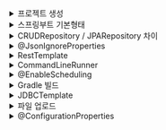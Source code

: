 


<details>
  <summary>프로젝트 생성</summary>

## 프로젝트 생성
https://start.spring.io/ `Generate` 버튼으로 zip 파일 받습니다.

</details>
<details>
  <summary>스프링부트 기본형태</summary>

## 기본 형태
```java
	@GetMapping("/hello")
	public String hello(@RequestParam(value = "name", defaultValue = "World") String name) {
		return String.format("Hello %s!", name);
	}
```
`http://localhost:8080/hello?name=merci` 으로 요청하면
`Hello merci!` 로 응답

<details>
  <summary>@SpringBootApplication</summary>

</details>


## @SpringBootApplication

```java
@Target(ElementType.TYPE)
@Retention(RetentionPolicy.RUNTIME)
@Documented
@Inherited
@SpringBootConfiguration
@EnableAutoConfiguration
@ComponentScan(excludeFilters = { @Filter(type = FilterType.CUSTOM, classes = TypeExcludeFilter.class),
		@Filter(type = FilterType.CUSTOM, classes = AutoConfigurationExcludeFilter.class) })
public @interface SpringBootApplication { // ...
```
`@SpringBootConfiguration`, `@EnableAutoConfiguration`, `@ComponentScan` 로 구성되어 있습니다.

- `@SpringBootConfiguration`<br>
  스프링의 기본 설정 클래스를 구성하고 `@configuration`으로 설정된 `bean` 등록<br>
  -> 스프링 MVC 및 IoC 컨테이너 등록
  <br>


- `@EnableAutoConfiguration`<br>
  자동 구성을 활성화 -> 클래스 패스(+`build.gradle`)에 기반하여 `bean` 등록<br> `spring.factories` 파일을 기반으로 스프링부트의 자동 구성 `bean` 등록<br>

  (`spring-context.xml`의 역할)


- `@ComponentScan`은 현재 패키지 및 하위 패키지를 스캔하여 컴포넌트를 찾아서 `bean` 등록

이러한 자동구성에서 제외시키고 싶을때는 아래의 방법을 이용합니다.
```java
@SpringBootApplication(exclude = { DataSourceAutoConfiguration.class })
```

</details>

<details>
  <summary>CRUDRepository / JPARepository 차이</summary>

### CRUDRepository / JPARepository 차이

`CRUDRepository`는 Spring Data JPA 의 상위 인터페이스

`JPARepository`는 위 인터페이스에 추가로 JPA메소드를 가지고 있습니다.

</details>

<details>
  <summary>@JsonIgnoreProperties</summary>

## @JsonIgnoreProperties

- `@JsonIgnoreProperties` 는 Jackson 라이브러리에서 제공하는 어노테이션으로 json에 있지만 java오브젝트에 매칭되는 변수명이 없을때 발생하는 에러를 무시해줍니다.<br>
  이러한 에러는 아래 설정을 통해서 발생시킬 수 있습니다.
```java
ObjectMapper mapper = new ObjectMapper();
mapper.configure(DeserializationFeature.FAIL_ON_UNKNOWN_PROPERTIES, false);
```
- `@JsonProperty` 는 Jackson 라이브러리에서 제공하는 어노테이션으로 json과 자바오브젝트의 변수 이름이 매칭되지 않을때 매칭시켜 줍니다.
```java
@Getter
@Setter
public class Person {
    @JsonProperty("full_name")
    private String name;
    private int age;
}
```


</details>

<details>
  <summary>RestTemplate</summary>

## RestTemplate

Rest서버에 요청을 보내 Rest클라이언트의 기능을 만들어줍니다.<br>
GUI기반의 Rest클라이언트는 Postman, Insomnia 같은것들이 있습니다.

Http요청을 보내기 위해서 `RestTemplate`객체를 코드 블록에서 직접 생성하거나
```java
RestTemplate rt = new RestTemplate();
```
Bean에 등록해서 의존성을 주입받아 사용합니다.
```java
  @Bean
  public RestTemplate restTemplate(RestTemplateBuilder builder) {
        return builder.build();
  }
```

`RestTemplate`를 이용한 Http의 기본적인 요청 방법은 아래와 같습니다.
- Get
```java
String result = restTemplate.getForObject("https://api.example.com/data", String.class);
```
- Post
```java
MyRequestObject request = new MyRequestObject("data");
MyResponseObject response = restTemplate.postForObject("https://api.example.com/data", request, MyResponseObject.class);
```
- 인증
```java
restTemplate.getInterceptors().add(new BasicAuthenticationInterceptor("username", "password"));
```
- 에러 처리
```java
restTemplate.setErrorHandler(new MyCustomErrorHandler());
```
- exchange
  - HTTP 메서드, 요청 엔터티, 응답 타입 등을 명시적으로 지정
  - 반환 타입은 `ResponseEntity<T>`

```java
HttpHeaders headers = new HttpHeaders();
headers.setContentType(MediaType.APPLICATION_JSON);
MyRequestObject request = new MyRequestObject("data");
HttpEntity<MyRequestObject> entity = new HttpEntity<>(request, headers);

ResponseEntity<MyResponseObject> response = restTemplate.exchange(
    "https://api.example.com/data",
    HttpMethod.POST,
    entity, // get 이라면 null
    MyResponseObject.class
);
MyResponseObject responseBody = response.getBody();

```
또는 카카오에 요청할때 사용한 방법으로 Map을 이용해서 요청한다.
```java
  HttpHeaders headers = new HttpHeaders();
  headers.setContentType(MediaType.APPLICATION_FORM_URLENCODED);

  MultiValueMap<String, String> xForm = new LinkedMultiValueMap<>();
  xForm.add("grant_type", "authorization_code");
  xForm.add("client_id", "받은 키");
  xForm.add("redirect_uri", "http://localhost:8080/callback");
  xForm.add("code", code);

  HttpEntity<?> httpEntity = new HttpEntity<>(xForm,headers);
  ResponseEntity<String> responseEntity = rt.exchange(
        kakaoUrl,
        HttpMethod.POST,
        httpEntity,
        String.class);

  String responseBody = responseEntity.getBody();
```


</details>

<details>
  <summary>CommandLineRunner</summary>

## CommandLineRunner

애플리케이션 시작 시 실행되어야 하는 코드를 정의합니다.

```java
	@Bean
	public CommandLineRunner run(RestTemplate restTemplate) throws Exception {
		return args -> { // 람다 표현식의 관용적인 형태
			Quote quote = restTemplate.getForObject(
					"http://localhost:8080/api/random", Quote.class);
			log.info(quote.toString());
		};
	}
```
8080포트로 열려있는 서버에 요청을 보내 받은 응답을 `Quote`로 받고 로그를 출력합니다.

</details>

<details>
  <summary>@EnableScheduling</summary>

## @EnableScheduling

`@EnableScheduling` 어노테이션을 Spring Configuration 클래스에 추가한다면
`@Scheduled` 어노테이션이 붙은 메서드를 자동으로 찾아 주기적으로 실행합니다.

```java
@SpringBootApplication
@EnableScheduling
public class SpringbreakingApplication {

  public static void main(String[] args) {
    SpringApplication.run(SpringbreakingApplication.class, args);
  }
}
```
아래 메소드는 `bean`으로 등록된 클래스 내부에 있어야 합니다.
```java
	@Scheduled(fixedRate = 5000)
	public void reportCurrentTime() {
		log.info("The time is now {}", dateFormat.format(new Date()));
	}
```

</details>

<details>
  <summary>Gradle 빌드</summary>

## Gradle 

java기반 프로젝트 관리 도구인 Maven의 장황한 설정을 보완하기 위해 나온 빌드 도구입니다.

아래 커맨드로 gradle로 실행 가능한 작업 목록을 볼 수 있습니다.
```java
$ gradle tasks
```

```java
Starting a Gradle Daemon (subsequent builds will be faster)

> Task :tasks

------------------------------------------------------------
Tasks runnable from root project 'springbreaking'
------------------------------------------------------------

Application tasks
-----------------
bootRun - Runs this project as a Spring Boot application.

Build tasks
-----------
assemble - Assembles the outputs of this project.
bootBuildImage - Builds an OCI image of the application using the output of the bootJar task
bootJar - Assembles an executable jar archive containing the main classes and their dependencies.
bootJarMainClassName - Resolves the name of the application's main class for the bootJar task.
bootRunMainClassName - Resolves the name of the application's main class for the bootRun task.
build - Assembles and tests this project.
buildDependents - Assembles and tests this project and all projects that depend on it.
buildNeeded - Assembles and tests this project and all projects it depends on.
classes - Assembles main classes.
clean - Deletes the build directory.
jar - Assembles a jar archive containing the main classes.
testClasses - Assembles test classes.

Build Setup tasks
-----------------
init - Initializes a new Gradle build.
wrapper - Generates Gradle wrapper files.

Documentation tasks
-------------------
javadoc - Generates Javadoc API documentation for the main source code.
Rules
-----
Pattern: clean<TaskName>: Cleans the output files of a task.
Pattern: build<ConfigurationName>: Assembles the artifacts of a configuration.

To see all tasks and more detail, run gradle tasks --all

To see more detail about a task, run gradle help --task <task>

BUILD SUCCESSFUL in 41s
1 actionable task: 1 executed

```

## Gradle Wrapper

gradle Wrapper 를 이용하면 gradle를 설치하지 않고 버전에 상관없이 일관된 빌드를 구성할 수 있습니다.

gradle 프로젝트를 생성할 때 소스를 확인하면 gradle wrapper가 포함된 gradle 디렉토리가 있습니다.

`gradle-wrapper.properties` 파일 내부
```java
distributionBase=GRADLE_USER_HOME
distributionPath=wrapper/dists
distributionUrl=https\://services.gradle.org/distributions/gradle-8.2.1-bin.zip
networkTimeout=10000
validateDistributionUrl=true
zipStoreBase=GRADLE_USER_HOME
zipStorePath=wrapper/dists
```
wrapper를 이용할 때는 주로 아래 커맨드들을 이용합니다.
```java
$ ./gradlew run // java 애플리케이션 실행
```
```java
$ ./gradlew bootRun // SpringBoot 애플리케이션 실행
```

```java
$ ./gradlew bootJar // 실행 가능한 boot 기반 jar파일 생성
```
```java
$ ./gradlew clean build // build 디렉토리를 삭제하고 빋르 ( 테스트 진행 )
```
</details>

<details>
  <summary>JDBCTemplate</summary>

## JDBCTemplate

- java의 JDBC 코드를 단순화하여 공통적인 문제를 처리하기 위해 사용합니다.<br>
- JDBC를 사용할때 반복적으로 사용되는 연결, `PreparedStatement`, `ResultSet`같은 코드를 생략합니다.<br>
- JDBC의 `SQLException`을 스프링의 `DataAccessException`로 변홥합니다.<br>
- 리소스의 메모리를 자동으로 관리해주며 Batch를 처리할 수 있습니다.<br>



`JDBCTemplate` 를 이용하기 위해서는 아래 의존성이 필요합니다.
```java
implementation 'org.springframework.boot:spring-boot-starter-data-jdbc'
```

JPA 의존성은 `spring-boot-starter-data-jdbc` 의존성을 포함합니다.
```java
implementation 'org.springframework.boot:spring-boot-starter-data-jpa'
```

JDBCTemplate를 사용하기 위해서는 먼저 DataSource를 등록해야 합니다.
```java
private final JdbcTemplate jdbcTemplate;

public JdbcTemplateItemRepository(DataSource dataSource) {
	this.jdbcTemplate = new JdbcTemplate(dataSource);
}
```

JPA의존성을 추가했다면 yml의 Datasource 설정을 바탕으로 자동 구성이 이루어집니다.
(해당 드라이버 필요)

JDBCTemplate의 메소드로는
  INSERT, UPDATE, DETELTE, queryForObject, queryForInt, RowMapper, QUERY, EXECUTE, BATCH 같은 방법들이 있습니다.
( 추후 자세히 알아보자 )

</details>

<details>
  <summary>파일 업로드</summary>

## 파일 업로드



</details>

<details>
  <summary>@ConfigurationProperties</summary>

## @ConfigurationProperties

스프링 부트에서 제공하는 어노테이션으로 외부 설정 파일의 ( `properties` or `yml` ) 속성을 java객체에 바인딩할 때 사용됩니다.

</details>